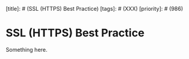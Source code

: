 [title]: # (SSL (HTTPS) Best Practice)
[tags]: # (XXX)
[priority]: # (986)
# SSL (HTTPS) Best Practice
Something here.
